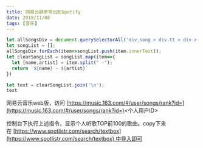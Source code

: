 ```yaml
---
title: 网易云歌单导出到Spotify
date: 2018/11/08
tags: [音乐]
---
```


```js
let allSongsDiv = document.querySelectorAll('div.song > div.tt > div > span');
let songList = [];
allSongsDiv.forEach(item=>songList.push(item.innerText));
let clearSongList = songList.map(item=>{
  let [name,artist] = item.split(" -");
  return `${name} - ${artist}`
})

let text = clearSongList.join('\n');
text
```

网易云音乐web版，访问 [https://music.163.com/#/user/songs/rank?id=](https://music.163.com/#/user/songs/rank?id=)<个人用户ID>

控制台下执行上述指令，显示个人听歌TOP前100的歌曲。copy下来在 [https://www.spotlistr.com/search/textbox](https://www.spotlistr.com/search/textbox) 中导入即可
